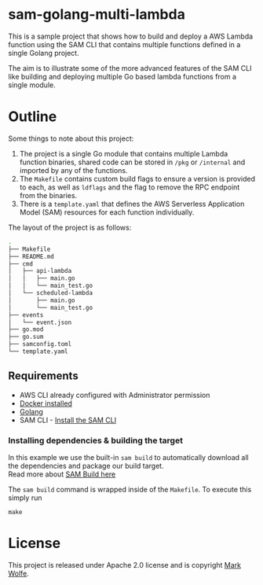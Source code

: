 # sam-golang-multi-lambda

This is a sample project that shows how to build and deploy a AWS Lambda function using the SAM CLI that contains multiple functions defined in a single Golang project.

The aim is to illustrate some of the more advanced features of the SAM CLI like building and deploying multiple Go based lambda functions from a single module.

# Outline

Some things to note about this project:

1. The project is a single Go module that contains multiple Lambda function binaries, shared code can be stored in `/pkg` or `/internal` and imported by any of the functions.
2. The `Makefile` contains custom build flags to ensure a version is provided to each, as well as `ldflags` and the flag to remove the RPC endpoint from the binaries.
3. There is a `template.yaml` that defines the AWS Serverless Application Model (SAM) resources for each function individually.

The layout of the project is as follows:

```bash
.
├── Makefile
├── README.md
├── cmd
│   ├── api-lambda
│   │   ├── main.go
│   │   └── main_test.go
│   └── scheduled-lambda
│       ├── main.go
│       └── main_test.go
├── events
│   └── event.json
├── go.mod
├── go.sum
├── samconfig.toml
└── template.yaml
```

## Requirements

* AWS CLI already configured with Administrator permission
* [Docker installed](https://www.docker.com/community-edition)
* [Golang](https://golang.org)
* SAM CLI - [Install the SAM CLI](https://docs.aws.amazon.com/serverless-application-model/latest/developerguide/serverless-sam-cli-install.html)

### Installing dependencies & building the target 

In this example we use the built-in `sam build` to automatically download all the dependencies and package our build target.   
Read more about [SAM Build here](https://docs.aws.amazon.com/serverless-application-model/latest/developerguide/sam-cli-command-reference-sam-build.html) 

The `sam build` command is wrapped inside of the `Makefile`. To execute this simply run
 
```shell
make
```

# License

This project is released under Apache 2.0 license and is copyright [Mark Wolfe](https://www.wolfe.id.au).